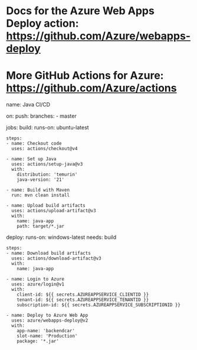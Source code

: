 # Docs for the Azure Web Apps Deploy action: https://github.com/Azure/webapps-deploy
# More GitHub Actions for Azure: https://github.com/Azure/actions

name: Java CI/CD

on:
  push:
    branches:
      - master

jobs:
  build:
    runs-on: ubuntu-latest

    steps:
    - name: Checkout code
      uses: actions/checkout@v4

    - name: Set up Java
      uses: actions/setup-java@v3
      with:
        distribution: 'temurin'
        java-version: '21'

    - name: Build with Maven
      run: mvn clean install

    - name: Upload build artifacts
      uses: actions/upload-artifact@v3
      with:
        name: java-app
        path: target/*.jar

  deploy:
    runs-on: windows-latest
    needs: build

    steps:
    - name: Download build artifacts
      uses: actions/download-artifact@v3
      with:
        name: java-app

    - name: Login to Azure
      uses: azure/login@v1
      with:
        client-id: ${{ secrets.AZUREAPPSERVICE_CLIENTID }}
        tenant-id: ${{ secrets.AZUREAPPSERVICE_TENANTID }}
        subscription-id: ${{ secrets.AZUREAPPSERVICE_SUBSCRIPTIONID }}

    - name: Deploy to Azure Web App
      uses: azure/webapps-deploy@v2
      with:
        app-name: 'backendcar'
        slot-name: 'Production'
        package: '*.jar'

